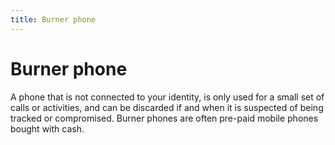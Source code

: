```yaml
---
title: Burner phone
---
```

# Burner phone

A phone that is not connected to your identity, is only used for a small set of calls or activities, and can be discarded if and when it is suspected of being tracked or compromised. Burner phones are often pre-paid mobile phones bought with cash.